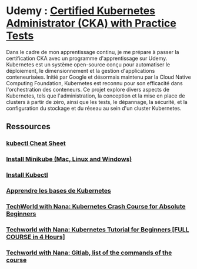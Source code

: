 # Udemy : [Certified Kubernetes Administrator (CKA) with Practice Tests](https://www.udemy.com/course/certified-kubernetes-administrator-with-practice-tests/)

Dans le cadre de mon apprentissage continu, je me prépare à passer la certification CKA avec un programme d'apprentissage sur Udemy. Kubernetes est un système open-source conçu pour automatiser le déploiement, le dimensionnement et la gestion d'applications conteneurisées. Initié par Google et désormais maintenu par la Cloud Native Computing Foundation, Kubernetes est reconnu pour son efficacité dans l'orchestration des conteneurs. Ce projet explore divers aspects de Kubernetes, tels que l'administration, la conception et la mise en place de clusters à partir de zéro, ainsi que les tests, le dépannage, la sécurité, et la configuration du stockage et du réseau au sein d'un cluster Kubernetes.  

## Ressources

### [kubectl Cheat Sheet](https://jamesdefabia.github.io/docs/user-guide/kubectl-cheatsheet/)

### [Install Minikube (Mac, Linux and Windows)](https://minikube.sigs.k8s.io/docs/start/?arch=%2Flinux%2Fx86-64%2Fstable%2Fbinary+download)

### [Install Kubectl](https://jamesdefabia.github.io/docs/user-guide/kubectl-cheatsheet/)

### [Apprendre les bases de Kubernetes](https://kubernetes.io/fr/docs/tutorials/kubernetes-basics/)

### [TechWorld with Nana: Kubernetes Crash Course for Absolute Beginners](https://www.youtube.com/watch?v=X48VuDVv0do)

### [Techworld with Nana: Kubernetes Tutorial for Beginners [FULL COURSE in 4 Hours]](https://www.youtube.com/watch?v=X48VuDVv0do)

### [Techworld with Nana: Gitlab, list of the commands of the course](https://gitlab.com/nanuchi/youtube-tutorial-series/-/blob/master/basic-kubectl-commands/cli-commands.md)